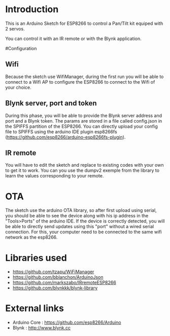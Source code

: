 # Introduction

This is an Arduino Sketch for ESP8266 to control a Pan/Tilt kit equiped with 2 servos.

You can control it with an IR remote or with the Blynk application.

#Configuration

## Wifi

Because the sketch use WifiManager, during the first run you will be able to connect to a Wifi AP to configure the ESP8266 to connect to the Wifi of your choice.

## Blynk server, port and token

During this phase, you will be able to provide the Blynk server address and port and a Blynk token.
The params are stored in a file called config.json in the SPIFFS partition of the ESP8266.
You can directly upload your config file to SPIFFS using the arduino IDE plugin esp8266fs (https://github.com/esp8266/arduino-esp8266fs-plugin).

## IR remote

You will have to edit the sketch and replace to existing codes with your own to get it to work.
You can you use the dumpv2 exemple from the library to learn the values corresponding to your remote.

# OTA

The sketch use the arduino OTA library, so after first upload using serial, you should be able to see the device along with his ip address in the "Tools>Ports" of the arduino IDE.
If the device is correctly detected, you will be able to directly send updates using this "port" without a wired serial connection.
For this, your computer need to be connected to the same wifi network as the esp8266.

# Libraries used

* https://github.com/tzapu/WiFiManager
* https://github.com/bblanchon/ArduinoJson
* https://github.com/markszabo/IRremoteESP8266
* https://github.com/blynkkk/blynk-library

# External links

* Arduino Core : https://github.com/esp8266/Arduino
* Blynk : http://www.blynk.cc
